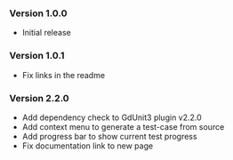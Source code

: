 
### Version 1.0.0

- Initial release

### Version 1.0.1

- Fix links in the readme

### Version 2.2.0
- Add dependency check to GdUnit3 plugin v2.2.0
- Add context menu to generate a test-case from source
- Add progress bar to show current test progress
- Fix documentation link to new page

